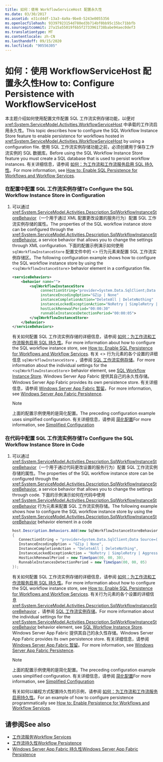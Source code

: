 ```yaml
---
title: 如何：使用 WorkflowServiceHost 配置永久性
ms.date: 03/30/2017
ms.assetid: e31cd4df-13a3-4a9a-9be8-5243e0055356
ms.openlocfilehash: 93397923154d780ed3b714bf0bb95c15bc71bbfb
ms.sourcegitcommit: 27a15a55019f6b5f2733961738babe94aec0def3
ms.translationtype: MT
ms.contentlocale: zh-CN
ms.lasthandoff: 09/15/2020
ms.locfileid: "90556305"
---
```

# <a name="how-to-configure-persistence-with-workflowservicehost"></a><span data-ttu-id="b32a0-102">如何：使用 WorkflowServiceHost 配置永久性</span><span class="sxs-lookup"><span data-stu-id="b32a0-102">How to: Configure Persistence with WorkflowServiceHost</span></span>
<span data-ttu-id="b32a0-103">本主题介绍如何使用配置文件配置 SQL 工作流实例存储功能，以便对 <xref:System.ServiceModel.Activities.WorkflowServiceHost> 中承载的工作流启用永久性。</span><span class="sxs-lookup"><span data-stu-id="b32a0-103">This topic describes how to configure the SQL Workflow Instance Store feature to enable persistence for workflows hosted in <xref:System.ServiceModel.Activities.WorkflowServiceHost> by using a configuration file.</span></span> <span data-ttu-id="b32a0-104">使用 SQL 工作流实例存储功能之前，必须创建用于保存工作流实例的 SQL 数据库。</span><span class="sxs-lookup"><span data-stu-id="b32a0-104">Before using the SQL Workflow Instance Store feature you must create a SQL database that is used to persist workflow instances.</span></span> <span data-ttu-id="b32a0-105">有关详细信息，请参阅 [如何：为工作流和工作流服务启用 SQL 持久性](../../windows-workflow-foundation/how-to-enable-sql-persistence-for-workflows-and-workflow-services.md)。</span><span class="sxs-lookup"><span data-stu-id="b32a0-105">For more information, see [How to: Enable SQL Persistence for Workflows and Workflow Services](../../windows-workflow-foundation/how-to-enable-sql-persistence-for-workflows-and-workflow-services.md).</span></span>  
  
### <a name="to-configure-the-sql-workflow-instance-store-in-configuration"></a><span data-ttu-id="b32a0-106">在配置中配置 SQL 工作流实例存储</span><span class="sxs-lookup"><span data-stu-id="b32a0-106">To Configure the SQL Workflow Instance Store in Configuration</span></span>  
  
1. <span data-ttu-id="b32a0-107">可以通过 <xref:System.ServiceModel.Activities.Description.SqlWorkflowInstanceStoreBehavior>（一个用于通过 XML 配置更改设置的服务行为）配置 SQL 工作流实例存储的属性。</span><span class="sxs-lookup"><span data-stu-id="b32a0-107">The properties of the SQL workflow instance store can be configured through the <xref:System.ServiceModel.Activities.Description.SqlWorkflowInstanceStoreBehavior>, a service behavior that allows you to change the settings through XML configuration.</span></span> <span data-ttu-id="b32a0-108">下面的配置示例演示如何使用 `sqlWorkflowInstanceStore` 配置文件中的 <> 行为元素来配置 SQL 工作流实例存储区。</span><span class="sxs-lookup"><span data-stu-id="b32a0-108">The following configuration example shows how to configure the SQL workflow instance store by using the <`sqlWorkflowInstanceStore`> behavior element in a configuration file.</span></span>  
  
    ```xml  
    <serviceBehaviors>  
        <behavior name="">  
            <sqlWorkflowInstanceStore
                 connectionString="provider=System.Data.SqlClient;Data Source=(local);Initial Catalog=DefaultPersistenceProviderDb;Integrated Security=True;Async=true"  
                 instanceEncodingOption="GZip | None"  
                 instanceCompletionAction="DeleteAll | DeleteNothing"  
                 instanceLockedExceptionAction="NoRetry | SimpleRetry | AggressiveRetry"  
                 hostLockRenewalPeriod="00:00:30"
                 runnableInstancesDetectionPeriod="00:00:05">  
            </sqlWorkflowInstanceStore>  
        </behavior>  
    </serviceBehaviors>  
    ```  
  
     <span data-ttu-id="b32a0-109">有关如何配置 SQL 工作流实例存储的详细信息，请参阅 [如何：为工作流和工作流服务启用 SQL 持久性](../../windows-workflow-foundation/how-to-enable-sql-persistence-for-workflows-and-workflow-services.md)。</span><span class="sxs-lookup"><span data-stu-id="b32a0-109">For more information about how to configure the SQL workflow instance store, see [How to: Enable SQL Persistence for Workflows and Workflow Services](../../windows-workflow-foundation/how-to-enable-sql-persistence-for-workflows-and-workflow-services.md).</span></span> <span data-ttu-id="b32a0-110">有关 <> 行为元素的各个设置的详细信息 `sqlWorkflowInstanceStore` ，请参阅 [SQL 工作流实例存储](../../windows-workflow-foundation/sql-workflow-instance-store.md)。</span><span class="sxs-lookup"><span data-stu-id="b32a0-110">For more information about the individual settings for the <`sqlWorkflowInstanceStore`> behavior element, see [SQL Workflow Instance Store](../../windows-workflow-foundation/sql-workflow-instance-store.md).</span></span> <span data-ttu-id="b32a0-111">Windows Server App Fabric 提供其自己的永久性存储。</span><span class="sxs-lookup"><span data-stu-id="b32a0-111">Windows Server App Fabric provides its own persistence store.</span></span> <span data-ttu-id="b32a0-112">有关详细信息，请参阅 [Windows Server App Fabric 暂留](/previous-versions/appfabric/ee677272(v=azure.10))。</span><span class="sxs-lookup"><span data-stu-id="b32a0-112">For more information, see [Windows Server App Fabric Persistence](/previous-versions/appfabric/ee677272(v=azure.10)).</span></span>  
  
    > [!NOTE]
    > <span data-ttu-id="b32a0-113">上面的配置示例使用的是简化配置。</span><span class="sxs-lookup"><span data-stu-id="b32a0-113">The preceding configuration example uses simplified configuration.</span></span> <span data-ttu-id="b32a0-114">有关详细信息，请参阅 [简化配置](../simplified-configuration.md)</span><span class="sxs-lookup"><span data-stu-id="b32a0-114">For more information, see [Simplified Configuration](../simplified-configuration.md)</span></span>  
  
### <a name="to-configure-the-sql-workflow-instance-store-in-code"></a><span data-ttu-id="b32a0-115">在代码中配置 SQL 工作流实例存储</span><span class="sxs-lookup"><span data-stu-id="b32a0-115">To Configure the SQL Workflow Instance Store in Code</span></span>  
  
1. <span data-ttu-id="b32a0-116">可以通过 <xref:System.ServiceModel.Activities.Description.SqlWorkflowInstanceStoreBehavior>（一个用于通过代码更改设置的服务行为）配置 SQL 工作流实例存储的属性。</span><span class="sxs-lookup"><span data-stu-id="b32a0-116">The properties of the SQL workflow instance store can be configured through the <xref:System.ServiceModel.Activities.Description.SqlWorkflowInstanceStoreBehavior>, a service behavior that allows you to change the settings through code.</span></span> <span data-ttu-id="b32a0-117">下面的示例演示如何在代码中使用 <xref:System.ServiceModel.Activities.Description.SqlWorkflowInstanceStoreBehavior> 行为元素来配置 SQL 工作流实例存储。</span><span class="sxs-lookup"><span data-stu-id="b32a0-117">The following example shows how to configure the SQL workflow instance store by using the <xref:System.ServiceModel.Activities.Description.SqlWorkflowInstanceStoreBehavior> behavior element in a code</span></span>  
  
    ```csharp  
    host.Description.Behaviors.Add(new SqlWorkflowInstanceStoreBehavior  
    {  
       ConnectionString = "provider=System.Data.SqlClient;Data Source=(local);Initial Catalog=DefaultPersistenceProviderDb;Integrated Security=True;Async=true",  
       InstanceEncodingOption = "GZip | None",  
       InstanceCompletionAction = "DeleteAll | DeleteNothing",  
       InstanceLockedExceptionAction = "NoRetry | SimpleRetry | AggressiveRetry",  
       HostLockRenewalPeriod = new TimeSpan(00, 00, 30),  
       RunnableInstancesDetectionPeriod = new TimeSpan(00, 00, 05)  
    });  
    ```  
  
     <span data-ttu-id="b32a0-118">有关如何配置 SQL 工作流实例存储的详细信息，请参阅 [如何：为工作流和工作流服务启用 SQL 持久性](../../windows-workflow-foundation/how-to-enable-sql-persistence-for-workflows-and-workflow-services.md)。</span><span class="sxs-lookup"><span data-stu-id="b32a0-118">For more information about how to configure the SQL workflow instance store, see [How to: Enable SQL Persistence for Workflows and Workflow Services](../../windows-workflow-foundation/how-to-enable-sql-persistence-for-workflows-and-workflow-services.md).</span></span> <span data-ttu-id="b32a0-119">有关行为元素的各个设置的详细信息 <xref:System.ServiceModel.Activities.Description.SqlWorkflowInstanceStoreBehavior> ，请参阅 [SQL 工作流实例存储](../../windows-workflow-foundation/sql-workflow-instance-store.md)。</span><span class="sxs-lookup"><span data-stu-id="b32a0-119">For more information about the individual settings for the <xref:System.ServiceModel.Activities.Description.SqlWorkflowInstanceStoreBehavior> behavior element, see [SQL Workflow Instance Store](../../windows-workflow-foundation/sql-workflow-instance-store.md).</span></span> <span data-ttu-id="b32a0-120">Windows Server App Fabric 提供其自己的永久性存储。</span><span class="sxs-lookup"><span data-stu-id="b32a0-120">Windows Server App Fabric provides its own persistence store.</span></span> <span data-ttu-id="b32a0-121">有关详细信息，请参阅 [Windows Server App Fabric 暂留](/previous-versions/appfabric/ee677272(v=azure.10))。</span><span class="sxs-lookup"><span data-stu-id="b32a0-121">For more information, see [Windows Server App Fabric Persistence](/previous-versions/appfabric/ee677272(v=azure.10)).</span></span>  
  
    > [!NOTE]
    > <span data-ttu-id="b32a0-122">上面的配置示例使用的是简化配置。</span><span class="sxs-lookup"><span data-stu-id="b32a0-122">The preceding configuration example uses simplified configuration.</span></span> <span data-ttu-id="b32a0-123">有关详细信息，请参阅 [简化配置](../simplified-configuration.md)</span><span class="sxs-lookup"><span data-stu-id="b32a0-123">For more information, see [Simplified Configuration](../simplified-configuration.md)</span></span>  
  
     <span data-ttu-id="b32a0-124">有关如何以编程方式配置持久性的示例，请参阅 [如何：为工作流和工作流服务启用持久性](../../windows-workflow-foundation/how-to-enable-persistence-for-workflows-and-workflow-services.md)。</span><span class="sxs-lookup"><span data-stu-id="b32a0-124">For an example of how to configure persistence programmatically see [How to: Enable Persistence for Workflows and Workflow Services](../../windows-workflow-foundation/how-to-enable-persistence-for-workflows-and-workflow-services.md).</span></span>  
  
## <a name="see-also"></a><span data-ttu-id="b32a0-125">请参阅</span><span class="sxs-lookup"><span data-stu-id="b32a0-125">See also</span></span>

- [<span data-ttu-id="b32a0-126">工作流服务</span><span class="sxs-lookup"><span data-stu-id="b32a0-126">Workflow Services</span></span>](workflow-services.md)
- [<span data-ttu-id="b32a0-127">工作流持久性</span><span class="sxs-lookup"><span data-stu-id="b32a0-127">Workflow Persistence</span></span>](../../windows-workflow-foundation/workflow-persistence.md)
- <span data-ttu-id="b32a0-128">[Windows Server App Fabric 持久性](/previous-versions/appfabric/ee677272(v=azure.10))</span><span class="sxs-lookup"><span data-stu-id="b32a0-128">[Windows Server App Fabric Persistence](/previous-versions/appfabric/ee677272(v=azure.10))</span></span>
